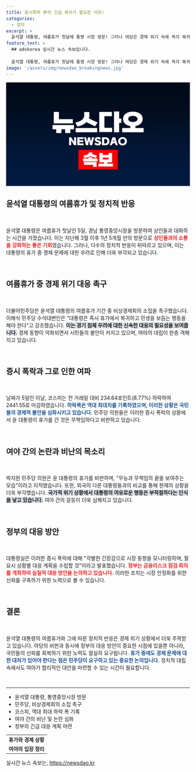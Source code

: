 ```yaml
---
title: 증시폭락 尹의 긴급 복귀가 필요한 이유!
categories:
  - 정치
excerpt: >
  윤석열 대통령, 여름휴가 첫날에 통영 시장 방문! 그러나 여당은 경제 위기 속에 즉각 복귀를 요구하며 비상경제회의 소집 촉구. 증시 폭락으로 긴장 고조, 안일한 대응에 비판 쏟아져! 클릭하면 상황의 전말을 확인할 수 있습니다!
feature_text: >
  ## adskorea 실시간 뉴스 속보입니다.

  윤석열 대통령, 여름휴가 첫날에 통영 시장 방문! 그러나 여당은 경제 위기 속에 즉각 복귀를 요구하며 비상경제회의 소집 촉구. 증시 폭락으로 긴장 고조, 안일한 대응에 비판 쏟아져! 클릭하면 상황의 전말을 확인할 수 있습니다!
image: '/assets/img/newsdao_breakingnews.jpg'
---
```


<p><img src="/assets/img/newsdao_breakingnews.jpg" alt="adskorea 속보" /></p>

<h2 data-ke-size="size26">윤석열 대통령의 여름휴가 및 정치적 반응</h2>

<p data-ke-size="size16">&nbsp;</p>

<p>윤석열 대통령은 여름휴가 첫날인 5일, 경남 통영중앙시장을 방문하여 상인들과 대화하는 시간을 가졌습니다. 이는 지난해 3월 이후 1년 5개월 만의 방문으로 <b><span style="color: #ee2323;">상인들과의 소통을 강화하는 좋은 기회</span></b>였습니다. 그러나, 다수의 정치적 반응이 뒤따르고 있으며, 이는 대통령의 휴가 중 경제 문제에 대한 우려로 인해 더욱 부각되고 있습니다.</p>

<p data-ke-size="size16">&nbsp;</p>

<h2 data-ke-size="size26">여름휴가 중 경제 위기 대응 촉구</h2>

<p data-ke-size="size16">&nbsp;</p>

<p>더불어민주당은 윤석열 대통령의 여름휴가 기간 중 비상경제회의 소집을 촉구했습니다. 이해식 민주당 수석대변인은 "대통령은 즉시 휴가에서 복귀하고 민생을 보듬는 행동을 해야 한다"고 강조했습니다. <b><span style="background-color: #21538527;">이는 경기 침체 우려에 대한 신속한 대응의 필요성을 보여줍니다.</span></b> 경제 동향이 악화되면서 시민들의 불안이 커지고 있으며, 여야의 대립이 한층 격해지고 있습니다.</p>

<p data-ke-size="size16">&nbsp;</p>

<h2 data-ke-size="size26">증시 폭락과 그로 인한 여파</h2>

<p data-ke-size="size16">&nbsp;</p>

<p>날짜가 5일인 이날, 코스피는 전 거래일 대비 234.64포인트(8.77%) 하락하여 2441.55로 마감하였습니다. <b><span style="color: #1a5490;">하락폭은 역대 최대치를 기록하였으며, 이러한 상황은 국민들의 경제적 불안을 심화시키고 있습니다.</span></b> 민주당 의원들은 이러한 증시 폭락의 상황에서 윤 대통령이 휴가를 간 것은 무책임하다고 비판하고 있습니다.</p>

<p data-ke-size="size16">&nbsp;</p>

<h2 data-ke-size="size26">여야 간의 논란과 비난의 목소리</h2>

<p data-ke-size="size16">&nbsp;</p>

<p>박지원 민주당 의원은 윤 대통령의 휴가를 비판하며, "무능과 무책임의 끝을 보여주는 모습"이라고 지적했습니다. 또한, 외국의 다른 대통령들과의 비교를 통해 현재의 상황을 더욱 부각했습니다. <b><span style="background-color: #21538527;">국가적 위기 상황에서 대통령의 여유로운 행동은 부적절하다는 인식을 낳고 있습니다.</span></b> 여야 간의 갈등이 더욱 심해지고 있습니다.</p>

<p data-ke-size="size16">&nbsp;</p>

<h2 data-ke-size="size26">정부의 대응 방안</h2>

<p data-ke-size="size16">&nbsp;</p>

<p>대통령실은 이러한 증시 폭락에 대해 "각별한 긴장감으로 시장 동향을 모니터링하며, 필요시 상황별 대응 계획을 수립할 것"이라고 발표했습니다. <b><span style="color: #ee2323;"> 정부는 금융리스크 점검 회의를 개최하여 실질적 대응 방안을 논의하고 있습니다.</span></b> 이러한 조치는 시장 안정화를 위한 신뢰를 구축하기 위한 노력으로 볼 수 있습니다.</p>

<p data-ke-size="size16">&nbsp;</p>

<h2 data-ke-size="size26">결론</h2>

<p data-ke-size="size16">&nbsp;</p>

<p>윤석열 대통령의 여름휴가와 그에 따른 정치적 반응은 경제 위기 상황에서 더욱 주목받고 있습니다. 야당의 비판과 동시에 정부의 대응 방안이 중요한 시점에 있을뿐 아니라, 국민들의 신뢰를 회복하기 위한 노력도 절실히 요구됩니다. <b><span style="color: #1a5490;">휴가 중에도 경제 문제에 대한 대처가 있어야 한다는 점은 민주당이 요구하고 있는 중요한 논의입니다.</span></b> 정치적 대립 속에서도 여야가 합리적인 대안을 마련할 수 있는 시간이 필요합니다.</p>

<p data-ke-size="size16">&nbsp;</p>

<hr>

<ul>
    <li>윤석열 대통령, 통영중앙시장 방문</li>
    <li>민주당, 비상경제회의 소집 촉구</li>
    <li>코스피, 역대 최대 하락 폭 기록</li>
    <li>여야 간의 비난 및 논란 심화</li>
    <li>정부의 긴급 대응 계획 마련</li>
</ul>

<table>
    <tbody>
        <tr>
            <td style="text-align: center; height: 17px;"><b>휴가와 경제 상황</b></td>
        </tr>
        <tr>
            <td style="text-align: center; height: 17px;"><b>여야의 입장 정리</b></td>
        </tr>
    </tbody>
</table>
실시간 뉴스 속보는, <a href="https://newsdao.kr" rel="dofollow">https://newsdao.kr</a>


